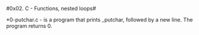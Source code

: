 #0x02. C - Functions, nested loops#

*0-putchar.c - is a program that prints _putchar, followed by a new line. The program returns 0.
